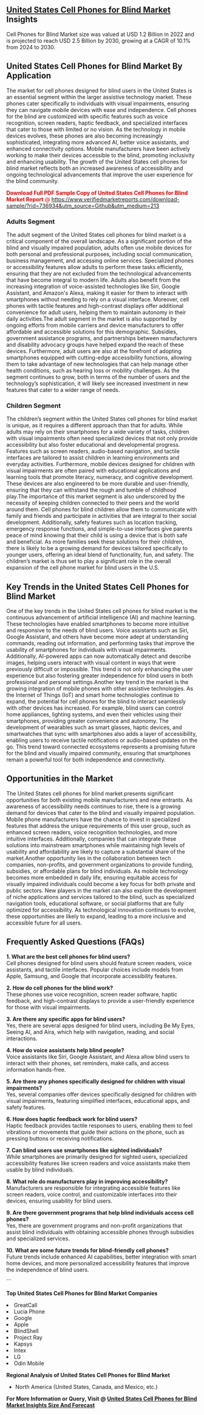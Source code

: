 <h2><a href="https://www.verifiedmarketreports.com/download-sample/?rid=736934&amp;utm_source=Github&amp;utm_medium=213" target="_blank">United States Cell Phones for Blind Market</a> Insights</h2><p>Cell Phones for Blind Market size was valued at USD 1.2 Billion in 2022 and is projected to reach USD 2.5 Billion by 2030, growing at a CAGR of 10.1% from 2024 to 2030.</p><p><h2>United States Cell Phones for Blind Market By Application</h2><p>The market for cell phones designed for blind users in the United States is an essential segment within the larger assistive technology market. These phones cater specifically to individuals with visual impairments, ensuring they can navigate mobile devices with ease and independence. Cell phones for the blind are customized with specific features such as voice recognition, screen readers, haptic feedback, and specialized interfaces that cater to those with limited or no vision. As the technology in mobile devices evolves, these phones are also becoming increasingly sophisticated, integrating more advanced AI, better voice assistants, and enhanced connectivity options. Mobile manufacturers have been actively working to make their devices accessible to the blind, promoting inclusivity and enhancing usability. The growth of the United States cell phones for blind market reflects both an increased awareness of accessibility and ongoing technological advancements that improve the user experience for the blind community. <p><span class=""><span style="color: #ff0000;"><strong>Download Full PDF Sample Copy of United States Cell Phones for Blind Market Report</strong> @ </span><a href="https://www.verifiedmarketreports.com/download-sample/?rid=736934&amp;utm_source=Github&amp;utm_medium=213" target="_blank">https://www.verifiedmarketreports.com/download-sample/?rid=736934&amp;utm_source=Github&amp;utm_medium=213</a></span></p></p><h3>Adults Segment</h3><p>The adult segment of the United States cell phones for blind market is a critical component of the overall landscape. As a significant portion of the blind and visually impaired population, adults often use mobile devices for both personal and professional purposes, including social communication, business management, and accessing online services. Specialized phones or accessibility features allow adults to perform these tasks efficiently, ensuring that they are not excluded from the technological advancements that have become integral to modern life. Adults also benefit from the increasing integration of voice-assisted technologies like Siri, Google Assistant, and Amazon's Alexa, making it easier for them to interact with smartphones without needing to rely on a visual interface. Moreover, cell phones with tactile features and high-contrast displays offer additional convenience for adult users, helping them to maintain autonomy in their daily activities.The adult segment in the market is also supported by ongoing efforts from mobile carriers and device manufacturers to offer affordable and accessible solutions for this demographic. Subsidies, government assistance programs, and partnerships between manufacturers and disability advocacy groups have helped expand the reach of these devices. Furthermore, adult users are also at the forefront of adopting smartphones equipped with cutting-edge accessibility functions, allowing them to take advantage of new technologies that can help manage other health conditions, such as hearing loss or mobility challenges. As the segment continues to grow, both in terms of the number of users and the technology’s sophistication, it will likely see increased investment in new features that cater to a wider range of needs.<h3>Children Segment</h3><p>The children’s segment within the United States cell phones for blind market is unique, as it requires a different approach than that for adults. While adults may rely on their smartphones for a wide variety of tasks, children with visual impairments often need specialized devices that not only provide accessibility but also foster educational and developmental progress. Features such as screen readers, audio-based navigation, and tactile interfaces are tailored to assist children in learning environments and everyday activities. Furthermore, mobile devices designed for children with visual impairments are often paired with educational applications and learning tools that promote literacy, numeracy, and cognitive development. These devices are also engineered to be more durable and user-friendly, ensuring that they can withstand the rough and tumble of childhood play.The importance of this market segment is also underscored by the necessity of keeping children connected to their peers and the world around them. Cell phones for blind children allow them to communicate with family and friends and participate in activities that are integral to their social development. Additionally, safety features such as location tracking, emergency response functions, and simple-to-use interfaces give parents peace of mind knowing that their child is using a device that is both safe and beneficial. As more families seek these solutions for their children, there is likely to be a growing demand for devices tailored specifically to younger users, offering an ideal blend of functionality, fun, and safety. The children’s market is thus set to play a significant role in the overall expansion of the cell phone market for blind users in the U.S.<h2>Key Trends in the United States Cell Phones for Blind Market</h2><p>One of the key trends in the United States cell phones for blind market is the continuous advancement of artificial intelligence (AI) and machine learning. These technologies have enabled smartphones to become more intuitive and responsive to the needs of blind users. Voice assistants such as Siri, Google Assistant, and others have become more adept at understanding commands, reading out information, and performing tasks that improve the usability of smartphones for individuals with visual impairments. Additionally, AI-powered apps can now automatically detect and describe images, helping users interact with visual content in ways that were previously difficult or impossible. This trend is not only enhancing the user experience but also fostering greater independence for blind users in both professional and personal settings.Another key trend in the market is the growing integration of mobile phones with other assistive technologies. As the Internet of Things (IoT) and smart home technologies continue to expand, the potential for cell phones for the blind to interact seamlessly with other devices has increased. For example, blind users can control home appliances, lighting systems, and even their vehicles using their smartphones, providing greater convenience and autonomy. The development of wearables such as smart glasses, haptic devices, and smartwatches that sync with smartphones also adds a layer of accessibility, enabling users to receive tactile notifications or audio-based updates on the go. This trend toward connected ecosystems represents a promising future for the blind and visually impaired community, ensuring that smartphones remain a powerful tool for both independence and connectivity.<h2>Opportunities in the Market</h2><p>The United States cell phones for blind market presents significant opportunities for both existing mobile manufacturers and new entrants. As awareness of accessibility needs continues to rise, there is a growing demand for devices that cater to the blind and visually impaired population. Mobile phone manufacturers have the chance to invest in specialized features that address the unique requirements of this user group, such as enhanced screen readers, voice recognition technologies, and more intuitive interfaces. Additionally, companies that can integrate these solutions into mainstream smartphones while maintaining high levels of usability and affordability are likely to capture a substantial share of the market.Another opportunity lies in the collaboration between tech companies, non-profits, and government organizations to provide funding, subsidies, or affordable plans for blind individuals. As mobile technology becomes more embedded in daily life, ensuring equitable access for visually impaired individuals could become a key focus for both private and public sectors. New players in the market can also explore the development of niche applications and services tailored to the blind, such as specialized navigation tools, educational software, or social platforms that are fully optimized for accessibility. As technological innovation continues to evolve, these opportunities are likely to expand, leading to a more inclusive and accessible future for all users.<h2>Frequently Asked Questions (FAQs)</h2><p><strong>1. What are the best cell phones for blind users?</strong><br>Cell phones designed for blind users should feature screen readers, voice assistants, and tactile interfaces. Popular choices include models from Apple, Samsung, and Google that incorporate accessibility features.</p><p><strong>2. How do cell phones for the blind work?</strong><br>These phones use voice recognition, screen reader software, haptic feedback, and high-contrast displays to provide a user-friendly experience for those with visual impairments.</p><p><strong>3. Are there any specific apps for blind users?</strong><br>Yes, there are several apps designed for blind users, including Be My Eyes, Seeing AI, and Aira, which help with navigation, reading, and social interactions.</p><p><strong>4. How do voice assistants help blind people?</strong><br>Voice assistants like Siri, Google Assistant, and Alexa allow blind users to interact with their phones, set reminders, make calls, and access information hands-free.</p><p><strong>5. Are there any phones specifically designed for children with visual impairments?</strong><br>Yes, several companies offer devices specifically designed for children with visual impairments, featuring simplified interfaces, educational apps, and safety features.</p><p><strong>6. How does haptic feedback work for blind users?</strong><br>Haptic feedback provides tactile responses to users, enabling them to feel vibrations or movements that guide their actions on the phone, such as pressing buttons or receiving notifications.</p><p><strong>7. Can blind users use smartphones like sighted individuals?</strong><br>While smartphones are primarily designed for sighted users, specialized accessibility features like screen readers and voice assistants make them usable by blind individuals.</p><p><strong>8. What role do manufacturers play in improving accessibility?</strong><br>Manufacturers are responsible for integrating accessible features like screen readers, voice control, and customizable interfaces into their devices, ensuring usability for blind users.</p><p><strong>9. Are there government programs that help blind individuals access cell phones?</strong><br>Yes, there are government programs and non-profit organizations that assist blind individuals with obtaining accessible phones through subsidies and specialized services.</p><p><strong>10. What are some future trends for blind-friendly cell phones?</strong><br>Future trends include enhanced AI capabilities, better integration with smart home devices, and more personalized accessibility features that improve the independence of blind users.</p>```</p><p><strong>Top United States Cell Phones for Blind Market Companies</strong></p><div data-test-id=""><p><li>GreatCall</li><li> Lucia Phone</li><li> Google</li><li> Apple</li><li> BlindShell</li><li> Project Ray</li><li> Kapsys</li><li> Intex</li><li> LG</li><li> Odin Mobile</li></p><div><strong>Regional Analysis of&nbsp;United States Cell Phones for Blind Market</strong></div><ul><li dir="ltr"><p dir="ltr">North America&nbsp;(United States, Canada, and Mexico, etc.)</p></li></ul><p><strong>For More Information or Query, Visit @&nbsp;</strong><strong><a href="https://www.verifiedmarketreports.com/product/cell-phones-for-blind-market/?utm_source=Github&amp;utm_medium=213" target="_blank">United States Cell Phones for Blind Market Insights Size And Forecast</a></strong></p></div>
